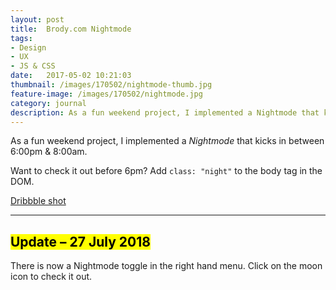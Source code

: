 ```yaml
---
layout: post
title:  Brody.com Nightmode
tags:
- Design
- UX
- JS & CSS
date:   2017-05-02 10:21:03
thumbnail: /images/170502/nightmode-thumb.jpg
feature-image: /images/170502/nightmode.jpg
category: journal
description: As a fun weekend project, I implemented a Nightmode that kicks in between 6:00pm & 8:00am.
---
```


As a fun weekend project, I implemented a _Nightmode_ that kicks in between 6:00pm & 8:00am.  

Want to check it out before 6pm? Add `class: "night"` to the body tag in the DOM.

[Dribbble shot](https://dribbble.com/shots/3453321-Night-Mode-Brody-com)

---

## <mark>Update – 27 July 2018</mark>

There is now a Nightmode toggle in the right hand menu. Click on the moon icon to check it out.
